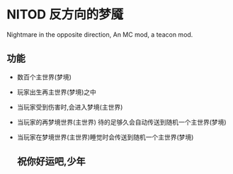 # NITOD 反方向的梦魇
Nightmare in the opposite direction, An MC mod, a teacon mod.

## 功能
- 数百个主世界(梦境)
- 玩家出生再主世界(梦境)之中
- 当玩家受到伤害时,会进入梦境(主世界)
- 当玩家的再梦境世界(主世界) 待的足够久会自动传送到随机一个主世界(梦境)
- 当玩家在梦境世界(主世界)睡觉时会传送到随机一个主世界(梦境)

  ## 祝你好运吧,少年
